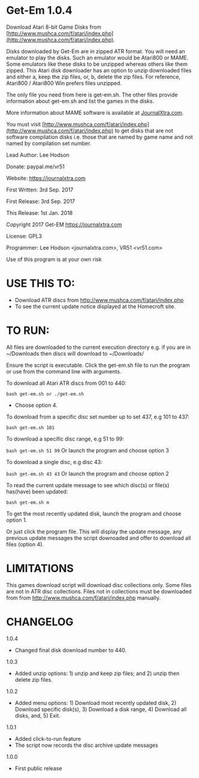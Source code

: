 # Get-Em 1.0.4

Download Atari 8-bit Game Disks from [http://www.mushca.com/f/atari/index.php](http://www.mushca.com/f/atari/index.php).

Disks downloaded by Get-Em are in zipped ATR format. You will need an emulator to play the disks. Such an emulator would be Atari800 or MAME. Some emulators like these disks to be unzipped whereas others like them zipped. This Atari disk downloader has an option to unzip downloaded files and either a, keep the zip files, or, b, delete the zip files. For reference, Atari800 / Atari800 Win prefers files unzipped.

The only file you need from here is get-em.sh. The other files provide information about get-em.sh and list the games in the disks.

More information about MAME software is available at [JournalXtra.com](https://journalxtra.com/gaming/download-complete-sets-of-mess-and-mame-roms/).

You must visit [http://www.mushca.com/f/atari/index.php](http://www.mushca.com/f/atari/index.php) to get disks that are not software compilation disks i.e. those that are named by game name and not named by compilation set number.

Lead Author: Lee Hodson

Donate: paypal.me/vr51

Website: https://journalxtra.com

First Written: 3rd Sep. 2017

First Release: 3rd Sep. 2017

This Release: 1st Jan. 2018

Copyright 2017 Get-EM <https://journalxtra.com>

License: GPL3

Programmer: Lee Hodson <journalxtra.com>, VR51 <vr51.com>

Use of this program is at your own risk

# USE THIS TO:

- Download ATR discs from http://www.mushca.com/f/atari/index.php
- To see the current update notice displayed at the Homecroft site.

# TO RUN:

All files are downloaded to the current execution directory e.g. if you are in ~/Downloads then discs will download to ~/Downloads/<files>

Ensure the script is executable. Click the get-em.sh file to run the program or use from the command line with arguments.

To download all Atari ATR discs from 001 to 440:

```bash get-em.sh or ./get-em.sh```
- Choose option 4.

To download from a specific disc set number up to set 437, e.g 101 to 437:

```bash get-em.sh 101```

To download a specific disc range, e.g 51 to 99:

```bash get-em.sh 51 99```
Or launch the program and choose option 3

To download a single disc, e.g disc 43:

```bash get-em.sh 43 43```
Or launch the program and choose option 2

To read the current update message to see which disc(s) or file(s) has(have) been updated:

```bash get-em.sh m```

To get the most recently updated disk, launch the program and choose option 1.

Or just click the program file. This will display the update message, any previous update messages the script downoaded and offer to download all files (option 4).

# LIMITATIONS

This games download script will download disc collections only. Some files are not in ATR disc collections. Files not in collections must be downloaded from from http://www.mushca.com/f/atari/index.php manually.

# CHANGELOG

1.0.4

- Changed final disk download number to 440.

1.0.3

- Added unzip options: 1) unzip and keep zip files; and 2) unzip then delete zip files.

1.0.2

- Added menu options: 1) Download most recently updated disk, 2) Download specific disk(s), 3) Download a disk range, 4) Download all disks, and, 5) Exit.

1.0.1

- Added click-to-run feature
- The script now records the disc archive update messages

1.0.0

- First public release
